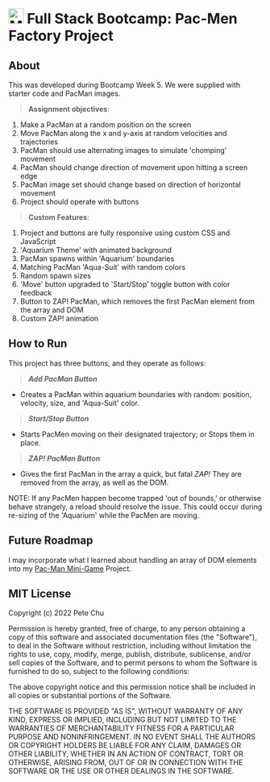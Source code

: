 # <img src='https://www.codebypete.com/pics/about/mitxPro_logoStacked.jpg' alt='MIT xPro logo' width='30'> Full Stack Bootcamp: Pac-Men Factory Project

## About
This was developed during Bootcamp Week 5. We were supplied with starter code and PacMan images. 
>**Assignment objectives**:
<ol>
    <li>Make a PacMan at a random position on the screen</li>
    <li>Move PacMan along the x and y-axis at random velocities and trajectories</li>
    <li>PacMan should use alternating images to simulate 'chomping' movement</li>
    <li>PacMan should change direction of movement upon hitting a screen edge</li>
    <li>PacMan image set should change based on direction of horizontal movement</li>
    <li>Project should operate with buttons</li>
</ol>

>**Custom Features**:
<ol>
    <li>Project and buttons are fully responsive using custom CSS and JavaScript</li>
    <li>'Aquarium Theme' with animated background</li>
    <li>PacMan spawns within 'Aquarium' boundaries</li>
    <li>Matching PacMan 'Aqua-Suit' with random colors</li>
    <li>Random spawn sizes</li>
    <li>'Move' button upgraded to 'Start/Stop' toggle button with color feedback</li>
    <li>Button to ZAP! PacMan, which removes the first PacMan element from the array and DOM</li>
    <li>Custom ZAP! animation</li>
</ol>

## How to Run
This project has three buttons, and they operate as follows: 

>***Add PacMan Button***

- Creates a PacMan within aquarium boundaries with random: position, velocity, size, and 'Aqua-Suit' color.

>***Start/Stop Button***

- Starts PacMen moving on their designated trajectory; or Stops them in place.

>***ZAP! PacMan Button***

- Gives the first PacMan in the array a quick, but fatal *ZAP!* They are removed from the array, as well as the DOM.

NOTE: If any PacMen happen become trapped 'out of bounds,' or otherwise behave strangely, a reload should resolve the issue.  This could occur during re-sizing of the 'Aquarium' while the PacMen are moving.


## Future Roadmap
I may incorporate what I learned about handling an array of DOM elements into my [Pac-Man Mini-Game](https://codetracklift.github.io/pacman/) Project.

## MIT License

Copyright (c) 2022 Pete Chu

Permission is hereby granted, free of charge, to any person obtaining a copy of this software and associated documentation files (the "Software"), to deal in the Software without restriction, including without limitation the rights to use, copy, modify, merge, publish, distribute, sublicense, and/or sell copies of the Software, and to permit persons to whom the Software is furnished to do so, subject to the following conditions:

The above copyright notice and this permission notice shall be included in all copies or substantial portions of the Software.

THE SOFTWARE IS PROVIDED "AS IS", WITHOUT WARRANTY OF ANY KIND, EXPRESS OR IMPLIED, INCLUDING BUT NOT LIMITED TO THE WARRANTIES OF MERCHANTABILITY FITNESS FOR A PARTICULAR PURPOSE AND NONINFRINGEMENT. IN NO EVENT SHALL THE AUTHORS OR COPYRIGHT HOLDERS BE LIABLE FOR ANY CLAIM, DAMAGES OR OTHER LIABILITY, WHETHER IN AN ACTION OF CONTRACT, TORT OR OTHERWISE, ARISING FROM, OUT OF OR IN CONNECTION WITH THE SOFTWARE OR THE USE OR OTHER DEALINGS IN THE SOFTWARE.
